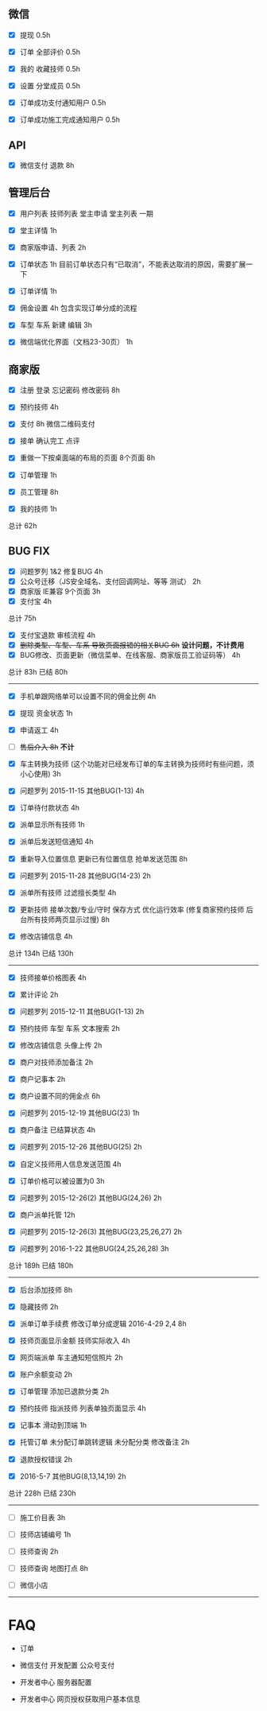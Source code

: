 微信
---
* [x] 提现 0.5h
* [x] 订单 全部评价 0.5h
* [x] 我的 收藏技师 0.5h
* [x] 设置 分堂成员 0.5h

* [x] 订单成功支付通知用户 0.5h
* [x] 订单成功施工完成通知用户 0.5h

API
---
* [x] 微信支付 退款 8h

管理后台
---
* [x] 用户列表 技师列表 堂主申请 堂主列表 一期

* [x] 堂主详情 1h
* [x] 商家版申请、列表 2h

* [x] 订单状态 1h 目前订单状态只有“已取消”，不能表达取消的原因，需要扩展一下
* [x] 订单详情 1h
* [x] 佣金设置 4h 包含实现订单分成的流程
* [x] 车型 车系 新建 编辑 3h

* [x] 微信端优化界面（文档23-30页） 1h

商家版
---
* [x] 注册 登录 忘记密码 修改密码 8h

* [x] 预约技师 4h
* [x] 支付 8h 微信二维码支付

* [x] 接单 确认完工 点评
* [x] 重做一下按桌面端的布局的页面 8个页面 8h

* [x] 订单管理 1h
* [x] 员工管理 8h
* [x] 我的技师 1h

总计 62h

BUG FIX
---
* [x] 问题罗列 1&2 修复BUG 4h
* [x] 公众号迁移（JS安全域名、支付回调网址、等等 测试） 2h
* [x] 商家版 IE兼容 9个页面 3h
* [x] 支付宝 4h

总计 75h

* [x] 支付宝退款 审核流程 4h
* [x] ~~删除类型、车型、车系 导致页面报错的相关BUG 6h~~ **设计问题，不计费用**
* [x] BUG修改、页面更新（微信菜单、在线客服、商家版员工验证码等） 4h

总计 83h
已结 80h

---

* [x] 手机单跟网络单可以设置不同的佣金比例 4h
* [x] 提现 资金状态 1h
* [x] 申请返工 4h
* [ ] ~~售后介入 8h~~ **不计**
* [x] 车主转换为技师 (这个功能对已经发布订单的车主转换为技师时有些问题，须小心使用) 3h
* [x] 问题罗列 2015-11-15 其他BUG(1-13) 4h

* [x] 订单待付款状态 4h
* [x] 派单显示所有技师 1h
* [x] 派单后发送短信通知 4h
* [x] 重新导入位置信息 更新已有位置信息 抢单发送范围 8h
* [x] 问题罗列 2015-11-28 其他BUG(14-23) 2h

* [x] 派单所有技师 过滤擅长类型 4h
* [x] 更新技师 接单次数/专业/守时 保存方式 优化运行效率 (修复商家预约技师 后台所有技师两页显示过慢) 8h
* [x] 修改店铺信息 4h

总计 134h
已结 130h

---

* [x] 技师接单价格图表 4h
* [x] 累计评论 2h
* [x] 问题罗列 2015-12-11 其他BUG(1-13) 2h
* [x] 预约技师 车型 车系 文本搜索 2h
* [x] 修改店铺信息 头像上传 2h

* [x] 商户对技师添加备注 2h
* [x] 商户记事本 2h
* [x] 商户设置不同的佣金点 6h
* [x] 问题罗列 2015-12-19 其他BUG(23) 1h

* [x] 商户备注 已结算状态 4h
* [x] 问题罗列 2015-12-26 其他BUG(25) 2h

* [x] 自定义技师用人信息发送范围 4h
* [x] 订单价格可以被设置为0 3h
* [x] 问题罗列 2015-12-26(2) 其他BUG(24,26) 2h

* [x] 商户派单托管 12h
* [x] 问题罗列 2015-12-26(3) 其他BUG(23,25,26,27) 2h

* [x] 问题罗列 2016-1-22 其他BUG(24,25,26,28) 3h

总计 189h
已结 180h

---

* [x] 后台添加技师 8h

* [x] 隐藏技师 2h
* [x] 派单订单手续费 修改订单分成逻辑 2016-4-29 2,4 8h
* [x] 技师页面显示金额 技师实际收入 4h
* [x] 网页端派单 车主通知短信照片 2h
* [x] 账户余额变动 2h
* [x] 订单管理 添加已退款分类 2h

* [x] 预约技师 指派技师 列表单独页面显示 4h
* [x] 记事本 滑动到顶端 1h
* [x] 托管订单 未分配订单跳转逻辑 未分配分类 修改备注 2h
* [x] 退款授权错误 2h

* [x] 2016-5-7 其他BUG(8,13,14,19) 2h

总计 228h
已结 230h

---

* [ ] 施工价目表 3h
* [ ] 技师店铺编号 1h
* [ ] 技师查询 2h
* [ ] 技师查询 地图打点 8h
* [ ] 微信小店


---

FAQ
===
* 订单

* 微信支付 开发配置 公众号支付
* 开发者中心 服务器配置
* 开发者中心 网页授权获取用户基本信息
